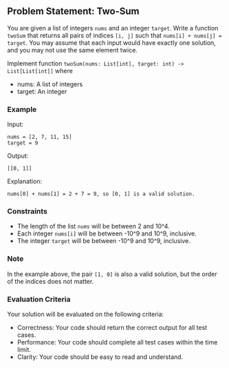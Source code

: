 ## Problem Statement: Two-Sum

You are given a list of integers `nums` and an integer `target`. Write a function `twoSum` that returns all pairs of indices `[i, j]` such that `nums[i] + nums[j] = target`. You may assume that each input would have exactly one solution, and you may not use the same element twice.

Implement function `twoSum(nums: List[int], target: int) -> List[List[int]]` where
- nums: A list of integers
- target: An integer

### Example

Input:
```
nums = [2, 7, 11, 15]
target = 9
```

Output:
```
[[0, 1]]
```

Explanation:
```
nums[0] + nums[1] = 2 + 7 = 9, so [0, 1] is a valid solution.
```

### Constraints

- The length of the list `nums` will be between 2 and 10^4.
- Each integer `nums[i]` will be between -10^9 and 10^9, inclusive.
- The integer `target` will be between -10^9 and 10^9, inclusive.

### Note

In the example above, the pair `[1, 0]` is also a valid solution, but the order of the indices does not matter.

### Evaluation Criteria

Your solution will be evaluated on the following criteria:
- Correctness: Your code should return the correct output for all test cases.
- Performance: Your code should complete all test cases within the time limit.
- Clarity: Your code should be easy to read and understand.
